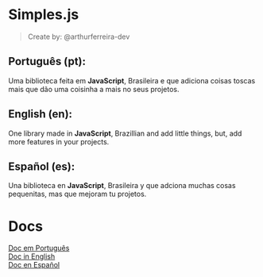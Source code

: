 # Simples.js
> Create by: @arthurferreira-dev

## Português (pt):

Uma biblioteca feita em **JavaScript**, Brasileira e que adiciona coisas toscas mais que dão uma coisinha a mais no seus projetos.

## English (en):

One library made in **JavaScript**, Brazillian and add little things, but, add more features in your projects.

## Español (es):

Una biblioteca en **JavaScript**, Brasileira y que adciona muchas cosas pequenitas, mas que mejoram tu projetos.

# Docs

[Doc em Português](docs/doc-pt.md) <br>
[Doc in English](docs/doc-en.md) <br>
[Doc en Español](docs/doc-es.md)